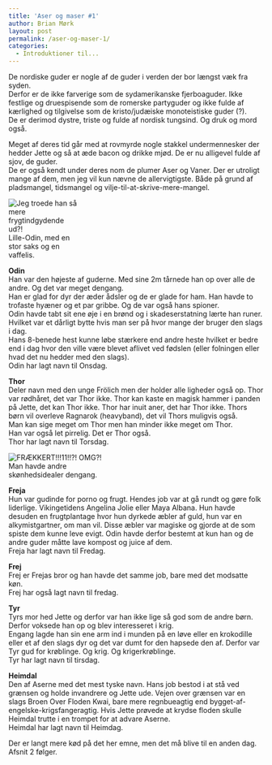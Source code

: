 ```yaml
---
title: 'Aser og maser #1'
author: Brian Mørk
layout: post
permalink: /aser-og-maser-1/
categories:
  - Introduktioner til...
---
```

De nordiske guder er nogle af de guder i verden der bor længst væk fra syden.  
Derfor er de ikke farverige som de sydamerikanske fjerboaguder. Ikke festlige og druespisende som de romerske partyguder og ikke fulde af kærlighed og tilgivelse som de kristo/judæiske monoteistiske guder (?).  
De er derimod dystre, triste og fulde af nordisk tungsind. Og druk og mord også.

Meget af deres tid går med at rovmyrde nogle stakkel undermennesker der hedder Jette og så at æde bacon og drikke mjød. De er nu alligevel fulde af sjov, de guder.  
De er også kendt under deres nom de plumer Aser og Vaner. Der er utroligt mange af dem, men jeg vil kun nævne de allervigtigste. Både på grund af pladsmangel, tidsmangel og vilje-til-at-skrive-mere-mangel.

<div class="bitImage bitRight" style="width: 138px">
  <img src="http://www.abekat.net/wp-content/images/odin_01.jpg" alt="Jeg troede han så mere frygtindgydende ud?!" /><br /> Lille-Odin, med en stor saks og en vaffelis.
</div>

**Odin**  
Han var den højeste af guderne. Med sine 2m tårnede han op over alle de andre. Og det var meget dengang.  
Han er glad for dyr der æder ådsler og de er glade for ham. Han havde to trofaste hyæner og et par gribbe. Og de var også hans spioner.  
Odin havde tabt sit ene øje i en brønd og i skadeserstatning lærte han runer. Hvilket var et dårligt bytte hvis man ser på hvor mange der bruger den slags i dag.  
Hans 8-benede hest kunne løbe stærkere end andre heste hvilket er bedre end i dag hvor den ville være blevet aflivet ved fødslen (eller folningen eller hvad det nu hedder med den slags).  
Odin har lagt navn til Onsdag.

**Thor**  
Deler navn med den unge Frölich men der holder alle ligheder også op. Thor var rødhåret, det var Thor ikke. Thor kan kaste en magisk hammer i panden på Jette, det kan Thor ikke. Thor har inuit aner, det har Thor ikke. Thors børn vil overleve Ragnarok (heavyband), det vil Thors muligvis også.  
Man kan sige meget om Thor men han minder ikke meget om Thor.  
Han var også let pirrelig. Det er Thor også.  
Thor har lagt navn til Torsdag.

<div class="bitImage bitLeft" style="width: 208px">
  <img src="http://www.abekat.net/wp-content/images/freya_01.jpg" alt="FRÆKKERT!!!11!!?! OMG?!" /><br /> Man havde andre skønhedsidealer dengang.
</div>

**Freja**  
Hun var gudinde for porno og frugt. Hendes job var at gå rundt og gøre folk liderlige. Vikingetidens Angelina Jolie eller Maya Albana. Hun havde desuden en frugtplantage hvor hun dyrkede æbler af guld, hun var en alkymistgartner, om man vil. Disse æbler var magiske og gjorde at de som spiste dem kunne leve evigt. Odin havde derfor bestemt at kun han og de andre guder måtte lave kompost og juice af dem.  
Freja har lagt navn til Fredag.

**Frej**  
Frej er Frejas bror og han havde det samme job, bare med det modsatte køn.  
Frej har også lagt navn til fredag.

**Tyr**  
Tyrs mor hed Jette og derfor var han ikke lige så god som de andre børn. Derfor voksede han op og blev interesseret i krig.  
Engang lagde han sin ene arm ind i munden på en løve eller en krokodille eller et af den slags dyr og det var dumt for den hapsede den af. Derfor var Tyr gud for krøblinge. Og krig. Og krigerkrøblinge.  
Tyr har lagt navn til tirsdag.

**Heimdal**  
Den af Aserne med det mest tyske navn. Hans job bestod i at stå ved grænsen og holde invandrere og Jette ude. Vejen over grænsen var en slags Broen Over Floden Kwai, bare mere regnbueagtig end bygget-af-engelske-krigsfangeragtig. Hvis Jette prøvede at krydse floden skulle Heimdal trutte i en trompet for at advare Aserne.  
Heimdal har lagt navn til Heimdag.

Der er langt mere kød på det her emne, men det må blive til en anden dag. Afsnit 2 følger.